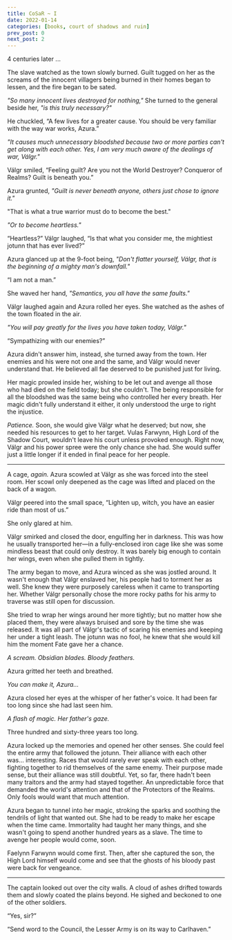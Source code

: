 ```yaml
---
title: CoSaR ~ I
date: 2022-01-14
categories: [books, court of shadows and ruin]
prev_post: 0
next_post: 2
---
```

<span style="text-center">4 centuries later ...</span>

The slave watched as the town slowly burned. Guilt tugged on her as the screams of the innocent villagers being burned in their homes began to lessen, and the fire began to be sated.
<!-- more -->
_"So many innocent lives destroyed for nothing,"_ She turned to the general beside her, _"is this truly necessary?"_

He chuckled, “A few lives for a greater cause. You should be very familiar with the way war works, Azura.”

_"It causes much unnecessary bloodshed because two or more parties can't get along with each other. Yes, I am very much aware of the dealings of war, Válgr."_

Válgr smiled, “Feeling guilt? Are you not the World Destroyer? Conqueror of Realms? Guilt is beneath you.”

Azura grunted, _"Guilt is never beneath anyone, others just chose to ignore it."_

"That is what a true warrior must do to become the best."

_"Or to become heartless."_

“Heartless?” Válgr laughed, “Is that what you consider me, the mightiest jotunn that has ever lived?”

Azura glanced up at the 9-foot being, _"Don't flatter yourself, Válgr, that is the beginning of a mighty man's downfall."_

“I am not a man.”

She waved her hand, _"Semantics, you all have the same faults."_

Válgr laughed again and Azura rolled her eyes. She watched as the ashes of the town floated in the air.

_"You will pay greatly for the lives you have taken today, Válgr."_

“Sympathizing with our enemies?”

Azura didn't answer him, instead, she turned away from the town. Her enemies and his were not one and the same, and Válgr would never understand that. He believed all fae deserved to be punished just for living.

Her magic prowled inside her, wishing to be let out and avenge all those who had died on the field today; but she couldn't. The being responsible for all the bloodshed was the same being who controlled her every breath. Her magic didn't fully understand it either, it only understood the urge to right the injustice.

_Patience._ Soon, she would give Válgr what he deserved; but now, she needed his resources to get to her target. Vulas Farwynn, High Lord of the Shadow Court, wouldn't leave his court unless provoked enough. Right now, Válgr and his power spree were the only chance she had. She would suffer just a little longer if it ended in final peace for her people.

---

A cage, _again._ Azura scowled at Válgr as she was forced into the steel room. Her scowl only deepened as the cage was lifted and placed on the back of a wagon.

Válgr peered into the small space, “Lighten up, witch, you have an easier ride than most of us.”

She only glared at him.

Válgr smirked and closed the door, engulfing her in darkness. This was how he usually transported her—in a fully-enclosed iron cage like she was some mindless beast that could only destroy. It was barely big enough to contain her wings, even when she pulled them in tightly.

The army began to move, and Azura winced as she was jostled around. It wasn't enough that Válgr enslaved her, his people had to torment her as well. She knew they were purposely careless when it came to transporting her. Whether Válgr personally chose the more rocky paths for his army to traverse was still open for discussion.

She tried to wrap her wings around her more tightly; but no matter how she placed them, they were always bruised and sore by the time she was released. It was all part of Válgr's tactic of scaring his enemies and keeping her under a tight leash. The jotunn was no fool, he knew that she would kill him the moment Fate gave her a chance.

_A scream. Obsidian blades. Bloody feathers._

Azura gritted her teeth and breathed.

_You can make it, Azura..._

Azura closed her eyes at the whisper of her father's voice. It had been far too long since she had last seen him.

_A flash of magic. Her father's gaze._

Three hundred and sixty-three years too long.

Azura locked up the memories and opened her other senses. She could feel the entire army that followed the jotunn. Their alliance with each other was... interesting. Races that would rarely ever speak with each other, fighting together to rid themselves of the same enemy. Their purpose made sense, but their alliance was still doubtful. Yet, so far, there hadn't been many traitors and the army had stayed together. An unpredictable force that demanded the world's attention and that of the Protectors of the Realms. Only fools would want that much attention.

Azura began to tunnel into her magic, stroking the sparks and soothing the tendrils of light that wanted out. She had to be ready to make her escape when the time came. Immortality had taught her many things, and she wasn't going to spend another hundred years as a slave. The time to avenge her people would come, soon.

Faelynn Farwynn would come first. Then, after she captured the son, the High Lord himself would come and see that the ghosts of his bloody past were back for vengeance.

---

The captain looked out over the city walls. A cloud of ashes drifted towards them and slowly coated the plains beyond. He sighed and beckoned to one of the other soldiers.

“Yes, sir?”

“Send word to the Council, the Lesser Army is on its way to Carlhaven.”
